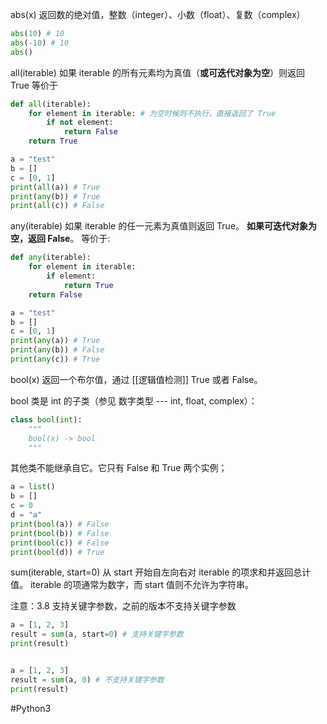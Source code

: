 

abs(x)
返回数的绝对值，整数（integer）、小数（float）、复数（complex）
```python
abs(10) # 10
abs(-10) # 10
abs()
```


all(iterable)
如果 iterable 的所有元素均为真值（**或可迭代对象为空**）则返回 True 
等价于
```python
def all(iterable):
    for element in iterable: # 为空时候则不执行，直接返回了 True
        if not element:
            return False
    return True

```

```python
a = "test"
b = []
c = [0, 1]
print(all(a)) # True
print(any(b)) # True
print(all(c)) # False

```


any(iterable)
如果 iterable 的任一元素为真值则返回 True。 **如果可迭代对象为空，返回 False**。 等价于:
```python
def any(iterable):
    for element in iterable:
        if element:
            return True
    return False
```

```python
a = "test"
b = []
c = [0, 1]
print(any(a)) # True
print(any(b)) # False
print(any(c)) # True
```



bool(x)
返回一个布尔值，通过 [[逻辑值检测]] True 或者 False。

bool 类是 int 的子类（参见 数字类型 --- int, float, complex）：

```python
class bool(int):
    """
    bool(x) -> bool
	"""
```

其他类不能继承自它。它只有 False 和 True 两个实例；
```python
a = list()
b = []
c = 0
d = "a"
print(bool(a)) # False
print(bool(b)) # False
print(bool(c)) # False
print(bool(d)) # True
```


sum(iterable, start=0)
从 start 开始自左向右对 iterable 的项求和并返回总计值。 iterable 的项通常为数字，而 start 值则不允许为字符串。

注意：3.8 支持关键字参数，之前的版本不支持关键字参数

```python
a = [1, 2, 3]
result = sum(a, start=0) # 支持关键字参数
print(result)


a = [1, 2, 3]
result = sum(a, 0) # 不支持关键字参数
print(result)
```




#Python3 
